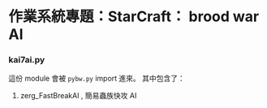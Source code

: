 # 作業系統專題：StarCraft： brood war AI #

### kai7ai.py ###
這份 module 會被 `pybw.py` import 進來。
其中包含了：
1. zerg_FastBreakAI , 簡易蟲族快攻 AI

